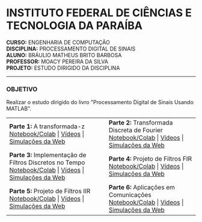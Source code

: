 # **INSTITUTO FEDERAL DE CIÊNCIAS E TECNOLOGIA DA PARAÍBA**  
**CURSO:** ENGENHARIA DE COMPUTAÇÃO  
**DISCIPLINA:** PROCESSAMENTO DIGITAL DE SINAIS  
**ALUNO:** BRÁULIO MATHEUS BRITO BARBOSA  
**PROFESSOR:** MOACY PEREIRA DA SILVA  
**PROJETO:** ESTUDO DIRIGIDO DA DISCIPLINA    

---
### **OBJETIVO**  
Realizar o estudo dirigido do livro "Processamento Digital de Sinais Usando MATLAB".

<table>
  <tr>
    <td><b>Parte 1:</b> A transformada-z<br>
      <a href="https://colab.research.google.com/drive/1fehWN_SVL_rAxcISjI9wFhLswbujbALv?usp=sharing">Notebook/Colab</a> | 
      <a href="https://www.youtube.com/watch?v=a4ilqPa6l34&list=PLfN7xQ-9PKlgUY-OId4ln9LLPNHIwvGal&index=1">Vídeos</a> | 
      <a href="#">Simulações da Web</a>
    </td>
    <td><b>Parte 2:</b> Transformada Discreta de Fourier<br>
      <a href="https://colab.research.google.com/drive/1FQ-KvLXOqOFttxIaf1C6fqDA0naF65Ar?usp=sharing">Notebook/Colab</a> | 
      <a href="#">Vídeos</a> | 
      <a href="#">Simulações da Web</a>
    </td>
  </tr>
  <tr>
    <td><b>Parte 3:</b> Implementação de Filtros Discretos no Tempo<br>
      <a href="https://colab.research.google.com/drive/12gqmjwihW_U1kKLvpoMn25R1gDNjAy4Q?usp=sharing">Notebook/Colab</a> | 
      <a href="#">Vídeos</a> | 
      <a href="#">Simulações da Web</a>
    </td>
    <td><b>Parte 4:</b> Projeto de Filtros FIR<br>
      <a href="https://colab.research.google.com/drive/13uxkEhBDX-QEsWF0XNzt0nIL8Eo0ZWvS?usp=sharing">Notebook/Colab</a> | 
      <a href="#">Vídeos</a> | 
      <a href="#">Simulações da Web</a>
    </td>
  </tr>
  <tr>
    <td><b>Parte 5:</b> Projeto de Filtros IIR<br>
      <a href="https://colab.research.google.com/drive/1PmKBWEYGp3S0FrBVzH-HpW0cXvjM8dWZ?usp=sharing">Notebook/Colab</a> | 
      <a href="#">Vídeos</a> | 
      <a href="#">Simulações da Web</a>
    </td>
    <td><b>Parte 6:</b> Aplicações em Comunicações<br>
      <a href="https://colab.research.google.com/drive/1uZeGMd7TOrOGDlZ72uMB7wn3_BRWj-cT?usp=sharing">Notebook/Colab</a> | 
      <a href="#">Vídeos</a> | 
      <a href="#">Simulações da Web</a>
    </td>
  </tr>
</table>


